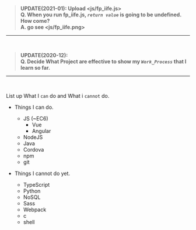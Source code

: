 > **UPDATE(2021-01): Upload <js/fp_iife.js><br>Q. When you run fp_iife.js, *`return value`* is going to be undefined. How come?<br>
A. go see <js/fp_iife.png>**
* * *
<br>

> **UPDATE(2020-12):<br>Q. Decide What Project are effective to show my *`Work_Process`* that I learn so far.**
* * *
<br>

List up What I `can` do and What i `cannot` do.
- Things I can do.
  - JS (~EC6)
     - Vue
     - Angular
  - NodeJS
  - Java
  - Cordova
  - npm
  - git

- Things I cannot do yet.
  - TypeScript
  - Python
  - NoSQL
  - Sass
  - Webpack
  - c
  - shell